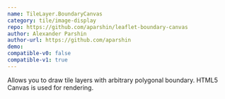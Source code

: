 ```yaml
---
name: TileLayer.BoundaryCanvas
category: tile/image-display
repo: https://github.com/aparshin/leaflet-boundary-canvas
author: Alexander Parshin
author-url: https://github.com/aparshin
demo: 
compatible-v0: false
compatible-v1: true
---
```


Allows you to draw tile layers with arbitrary polygonal boundary. HTML5 Canvas is used for rendering.
